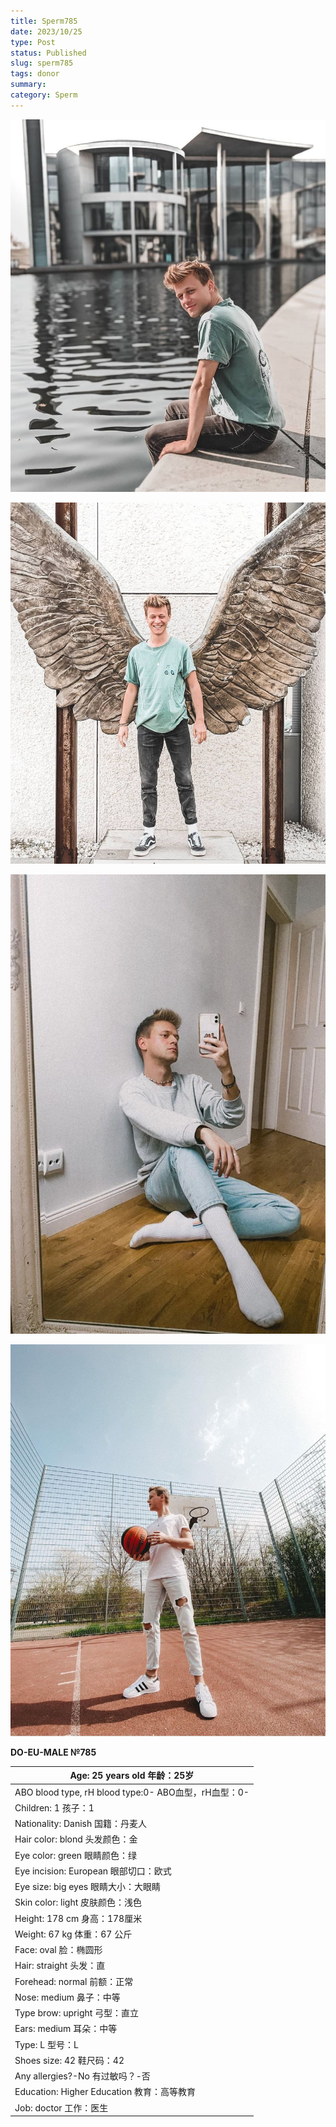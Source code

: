 ```yaml
---
title: Sperm785
date: 2023/10/25
type: Post
status: Published
slug: sperm785
tags: donor
summary: 
category: Sperm
---
```




![](media/0b615bfb_02_140307.png)

![](media/0b615bfb_03_140307.png)

![](media/0b615bfb_04_140307.png)

![](media/0b615bfb_05_140307.png)

**DO-EU-MALE №785**

| Age: 25 years old  年龄：25岁 |
| --- |
| ABO blood type, rH blood type:0-  ABO血型，rH血型：0- |
| Children: 1  孩子：1 |
| Nationality: Danish  国籍：丹麦人 |
| Hair color: blond  头发颜色：金 |
| Eye color: green  眼睛颜色：绿 |
| Eye incision: European  眼部切口：欧式 |
| Eye size: big eyes  眼睛大小：大眼睛 |
| Skin color: light  皮肤颜色：浅色 |
| Height: 178 cm  身高：178厘米 |
| Weight: 67 kg  体重：67 公斤 |
| Face: oval  脸：椭圆形 |
| Hair: straight  头发：直 |
| Forehead: normal  前额：正常 |
| Nose: medium  鼻子：中等 |
| Type brow: upright  弓型：直立 |
| Ears: medium  耳朵：中等 |
| Type: L  型号：L |
| Shoes size: 42  鞋尺码：42 |
| Any allergies?-No  有过敏吗？-否 |
| Education: Higher Education  教育：高等教育 |
| Job: doctor  工作：医生 |


